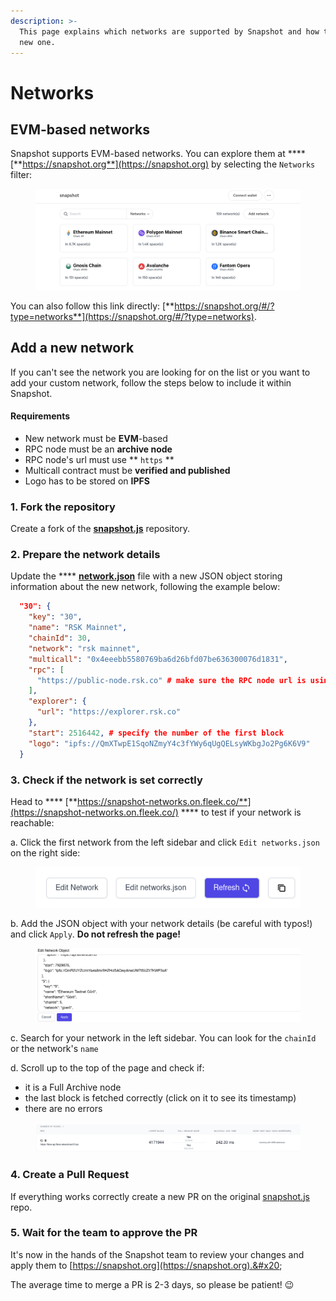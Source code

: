 ```yaml
---
description: >-
  This page explains which networks are supported by Snapshot and how to add a
  new one.
---
```


# Networks

## EVM-based networks

Snapshot supports EVM-based networks. You can explore them at **** [**https://snapshot.org**](https://snapshot.org) by selecting the `Networks` filter:

<figure><img src=".gitbook/assets/image (7) (3).png" alt=""><figcaption></figcaption></figure>

You can also follow this link directly: [**https://snapshot.org/#/?type=networks**](https://snapshot.org/#/?type=networks).

## Add a new network

If you can't see the network you are looking for on the list or you want to add your custom network, follow the steps below to include it within Snapshot.

#### Requirements

* New network must be **EVM**-based
* RPC node must be an **archive node**
* RPC node's url must use ** `https` **&#x20;
* Multicall contract must be **verified and published**&#x20;
* Logo has to be stored on **IPFS**

### 1. Fork the repository

Create a fork of the [**snapshot.js**](https://github.com/snapshot-labs/snapshot.js) repository.

### 2. Prepare the network details

Update the **** [**network.json**](https://github.com/snapshot-labs/snapshot.js/blob/master/src/networks.json) file with a new JSON object storing information about the new network, following the example below:

```json
  "30": {
    "key": "30",
    "name": "RSK Mainnet",
    "chainId": 30,
    "network": "rsk mainnet",
    "multicall": "0x4eeebb5580769ba6d26bfd07be636300076d1831",
    "rpc": [
      "https://public-node.rsk.co" # make sure the RPC node url is using https protocol
    ],
    "explorer": {
      "url": "https://explorer.rsk.co"
    },
    "start": 2516442, # specify the number of the first block
    "logo": "ipfs://QmXTwpE1SqoNZmyY4c3fYWy6qUgQELsyWKbgJo2Pg6K6V9" 
  }
```

### 3. Check if the network is set correctly

Head to **** [**https://snapshot-networks.on.fleek.co/**](https://snapshot-networks.on.fleek.co/) **** to test if your network is reachable:

a. Click the first network from the left sidebar and click `Edit networks.json` on the right side:

<figure><img src=".gitbook/assets/image (1) (4) (1).png" alt=""><figcaption></figcaption></figure>

b. Add the JSON object with your network details (be careful with typos!) and click `Apply`. **Do not refresh the page!**

<figure><img src=".gitbook/assets/image (3) (4).png" alt=""><figcaption></figcaption></figure>

c. Search for your network in the left sidebar. You can look for the `chainId` or the network's `name`

d. Scroll up to the top of the page and check if:

* it is a Full Archive node
* the last block is fetched correctly (click on it to see its timestamp)
* there are no errors

<figure><img src=".gitbook/assets/image (4).png" alt=""><figcaption></figcaption></figure>

### 4. Create a Pull Request

If everything works correctly create a new PR on the original [snapshot.js](https://github.com/snapshot-labs/snapshot.js/) repo.

### 5. Wait for the team to approve the PR

It's now in the hands of the Snapshot team to review your changes and apply them to [https://snapshot.org](https://snapshot.org).&#x20;

The average time to merge a PR is 2-3 days, so please be patient! 😉
